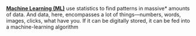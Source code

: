 [**Machine Learning (ML)**](https://www.technologyreview.com/2018/11/17/103781/what-is-machine-learning-we-drew-you-another-flowchart/) use statistics to find patterns in massive* amounts of data. And data, here, encompasses a lot of things—numbers, words, images, clicks, what have you. If it can be digitally stored, it can be fed into a machine-learning algorithm
